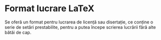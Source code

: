 # Format lucrare LaTeX

Se oferă un format pentru lucrarea de licență sau disertație, ce conține o serie de setări prestabilite, pentru a putea începe scrierea lucrării fără alte bătăi de cap.